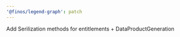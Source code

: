 ```yaml
---
'@finos/legend-graph': patch
---
```


Add Serilization methods for entitlements + DataProductGeneration